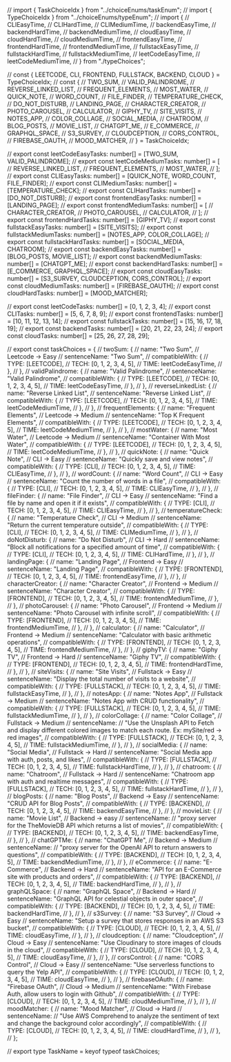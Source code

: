 // import { TaskChoiceIdx } from "../choiceEnums/taskEnum";
// import { TypeChoiceIdx } from "../choiceEnums/typeEnum";
// import {
//   CLIEasyTime,
//   CLIHardTime,
//   CLIMediumTime,
//   backendEasyTime,
//   backendHardTime,
//   backendMediumTime,
//   cloudEasyTime,
//   cloudHardTime,
//   cloudMediumTime,
//   frontendEasyTime,
//   frontendHardTime,
//   frontendMediumTime,
//   fullstackEasyTime,
//   fullstackHardTime,
//   fullstackMediumTime,
//   leetCodeEasyTime,
//   leetCodeMediumTime,
// } from "./typeChoices";

// const { LEETCODE, CLI, FRONTEND, FULLSTACK, BACKEND, CLOUD } = TypeChoiceIdx;
// const {
//   TWO_SUM,
//   VALID_PALINDROME,
//   REVERSE_LINKED_LIST,
//   FREQUENT_ELEMENTS,
//   MOST_WATER,
//   QUICK_NOTE,
//   WORD_COUNT,
//   FILE_FINDER,
//   TEMPERATURE_CHECK,
//   DO_NOT_DISTURB,
//   LANDING_PAGE,
//   CHARACTER_CREATOR,
//   PHOTO_CAROUSEL,
//   CALCULATOR,
//   GIPHY_TV,
//   SITE_VISITS,
//   NOTES_APP,
//   COLOR_COLLAGE,
//   SOCIAL_MEDIA,
//   CHATROOM,
//   BLOG_POSTS,
//   MOVIE_LIST,
//   CHATGPT_ME,
//   E_COMMERCE,
//   GRAPHQL_SPACE,
//   S3_SURVEY,
//   CLOUDCEPTION,
//   CORS_CONTROL,
//   FIREBASE_OAUTH,
//   MOOD_MATCHER,
// } = TaskChoiceIdx;

// export const leetCodeEasyTasks: number[] = [TWO_SUM, VALID_PALINDROME];
// export const leetCodeMediumTasks: number[] = [
//   REVERSE_LINKED_LIST,
//   FREQUENT_ELEMENTS,
//   MOST_WATER,
// ];
// export const CLIEasyTasks: number[] = [QUICK_NOTE, WORD_COUNT, FILE_FINDER];
// export const CLIMediumTasks: number[] = [TEMPERATURE_CHECK];
// export const CLIHardTasks: number[] = [DO_NOT_DISTURB];
// export const frontendEasyTasks: number[] = [LANDING_PAGE];
// export const frontendMediumTasks: number[] = [
//   CHARACTER_CREATOR,
//   PHOTO_CAROUSEL,
//   CALCULATOR,
// ];
// export const frontendHardTasks: number[] = [GIPHY_TV];
// export const fullstackEasyTasks: number[] = [SITE_VISITS];
// export const fullstackMediumTasks: number[] = [NOTES_APP, COLOR_COLLAGE];
// export const fullstackHardTasks: number[] = [SOCIAL_MEDIA, CHATROOM];
// export const backendEasyTasks: number[] = [BLOG_POSTS, MOVIE_LIST];
// export const backendMediumTasks: number[] = [CHATGPT_ME];
// export const backendHardTasks: number[] = [E_COMMERCE, GRAPHQL_SPACE];
// export const cloudEasyTasks: number[] = [S3_SURVEY, CLOUDCEPTION, CORS_CONTROL];
// export const cloudMediumTasks: number[] = [FIREBASE_OAUTH];
// export const cloudHardTasks: number[] = [MOOD_MATCHER];

// export const leetCodeTasks: number[] = [0, 1, 2, 3, 4];
// export const CLITasks: number[] = [5, 6, 7, 8, 9];
// export const frontendTasks: number[] = [10, 11, 12, 13, 14];
// export const fullstackTasks: number[] = [15, 16, 17, 18, 19];
// export const backendTasks: number[] = [20, 21, 22, 23, 24];
// export const cloudTasks: number[] = [25, 26, 27, 28, 29];

// export const taskChoices = {
//   twoSum: {
//     name: "Two Sum", // Leetcode -> Easy
//     sentenceName: "Two Sum",
//     compatibleWith: {
//       TYPE: [LEETCODE],
//       TECH: [0, 1, 2, 3, 4, 5],
//       TIME: leetCodeEasyTime,
//     },
//   },
//   validPalindrome: {
//     name: "Valid Palindrome",
//     sentenceName: "Valid Palindrome",
//     compatibleWith: {
//       TYPE: [LEETCODE],
//       TECH: [0, 1, 2, 3, 4, 5],
//       TIME: leetCodeEasyTime,
//     },
//   },
//   reverseLinkedList: {
//     name: "Reverse Linked List",
//     sentenceName: "Reverse Linked List",
//     compatibleWith: {
//       TYPE: [LEETCODE],
//       TECH: [0, 1, 2, 3, 4, 5],
//       TIME: leetCodeMediumTime,
//     },
//   },
//   frequentElements: {
//     name: "Frequent Elements", // Leetcode -> Medium
//     sentenceName: "Top K Frequent Elements",
//     compatibleWith: {
//       TYPE: [LEETCODE],
//       TECH: [0, 1, 2, 3, 4, 5],
//       TIME: leetCodeMediumTime,
//     },
//   },
//   mostWater: {
//     name: "Most Water", // Leetcode -> Medium
//     sentenceName: "Container With Most Water",
//     compatibleWith: {
//       TYPE: [LEETCODE],
//       TECH: [0, 1, 2, 3, 4, 5],
//       TIME: leetCodeMediumTime,
//     },
//   },
//   quickNote: {
//     name: "Quick Note", // CLI -> Easy
//     sentenceName: "Quickly save and view notes",
//     compatibleWith: {
//       TYPE: [CLI],
//       TECH: [0, 1, 2, 3, 4, 5],
//       TIME: CLIEasyTime,
//     },
//   },
//   wordCount: {
//     name: "Word Count", // CLI -> Easy
//     sentenceName: "Count the number of words in a file",
//     compatibleWith: {
//       TYPE: [CLI],
//       TECH: [0, 1, 2, 3, 4, 5],
//       TIME: CLIEasyTime,
//     },
//   },
//   fileFinder: {
//     name: "File Finder", // CLI -> Easy
//     sentenceName: "Find a file by name and open it if it exists",
//     compatibleWith: {
//       TYPE: [CLI],
//       TECH: [0, 1, 2, 3, 4, 5],
//       TIME: CLIEasyTime,
//     },
//   },
//   temperatureCheck: {
//     name: "Temperature Check", // CLI -> Medium
//     sentenceName: "Return the current temperature outside",
//     compatibleWith: {
//       TYPE: [CLI],
//       TECH: [0, 1, 2, 3, 4, 5],
//       TIME: CLIMediumTime,
//     },
//   },
//   doNotDisturb: {
//     name: "Do Not Disturb", // CLI -> Hard
//     sentenceName: "Block all notifications for a specified amount of time",
//     compatibleWith: {
//       TYPE: [CLI],
//       TECH: [0, 1, 2, 3, 4, 5],
//       TIME: CLIHardTime,
//     },
//   },
//   landingPage: {
//     name: "Landing Page", // Frontend -> Easy
//     sentenceName: "Landing Page",
//     compatibleWith: {
//       TYPE: [FRONTEND],
//       TECH: [0, 1, 2, 3, 4, 5],
//       TIME: frontendEasyTime,
//     },
//   },
//   characterCreator: {
//     name: "Character Creator", // Frontend -> Medium
//     sentenceName: "Character Creator",
//     compatibleWith: {
//       TYPE: [FRONTEND],
//       TECH: [0, 1, 2, 3, 4, 5],
//       TIME: frontendMediumTime,
//     },
//   },
//   photoCarousel: {
//     name: "Photo Carousel", // Frontend -> Medium
//     sentenceName: "Photo Carousel with infinite scroll",
//     compatibleWith: {
//       TYPE: [FRONTEND],
//       TECH: [0, 1, 2, 3, 4, 5],
//       TIME: frontendMediumTime,
//     },
//   },
//   calculator: {
//     name: "Calculator", // Frontend -> Medium
//     sentenceName: "Calculator with basic arithmetic operations",
//     compatibleWith: {
//       TYPE: [FRONTEND],
//       TECH: [0, 1, 2, 3, 4, 5],
//       TIME: frontendMediumTime,
//     },
//   },
//   giphyTV: {
//     name: "Giphy TV", // Frontend -> Hard
//     sentenceName: "Giphy TV",
//     compatibleWith: {
//       TYPE: [FRONTEND],
//       TECH: [0, 1, 2, 3, 4, 5],
//       TIME: frontendHardTime,
//     },
//   },
//   siteVisits: {
//     name: "Site Visits", // Fullstack -> Easy
//     sentenceName: "Display the total number of visits to a website",
//     compatibleWith: {
//       TYPE: [FULLSTACK],
//       TECH: [0, 1, 2, 3, 4, 5],
//       TIME: fullstackEasyTime,
//     },
//   },
//   notesApp: {
//     name: "Notes App", // Fullstack -> Medium
//     sentenceName: "Notes App with CRUD functionality",
//     compatibleWith: {
//       TYPE: [FULLSTACK],
//       TECH: [0, 1, 2, 3, 4, 5],
//       TIME: fullstackMediumTime,
//     },
//   },
//   colorCollage: {
//     name: "Color Collage", // Fullstack -> Medium
//     sentenceName:
//       "Use the Unsplash API to Fetch and display different colored images to match each route. Ex: mySite/red -> red images",
//     compatibleWith: {
//       TYPE: [FULLSTACK],
//       TECH: [0, 1, 2, 3, 4, 5],
//       TIME: fullstackMediumTime,
//     },
//   },
//   socialMedia: {
//     name: "Social Media", // Fullstack -> Hard
//     sentenceName: "Social Media app with auth, posts, and likes",
//     compatibleWith: {
//       TYPE: [FULLSTACK],
//       TECH: [0, 1, 2, 3, 4, 5],
//       TIME: fullstackHardTime,
//     },
//   },
//   chatroom: {
//     name: "Chatroom", // Fullstack -> Hard
//     sentenceName: "Chatroom app with auth and realtime messages",
//     compatibleWith: {
//       TYPE: [FULLSTACK],
//       TECH: [0, 1, 2, 3, 4, 5],
//       TIME: fullstackHardTime,
//     },
//   },
//   blogPosts: {
//     name: "Blog Posts", // Backend -> Easy
//     sentenceName: "CRUD API for Blog Posts",
//     compatibleWith: {
//       TYPE: [BACKEND],
//       TECH: [0, 1, 2, 3, 4, 5],
//       TIME: backendEasyTime,
//     },
//   },
//   movieList: {
//     name: "Movie List", // Backend -> easy
//     sentenceName:
//       "proxy server for the TheMovieDB API which returns a list of movies",
//     compatibleWith: {
//       TYPE: [BACKEND],
//       TECH: [0, 1, 2, 3, 4, 5],
//       TIME: backendEasyTime,
//     },
//   },
//   chatGPTMe: {
//     name: "ChatGPT Me", // Backend -> Medium
//     sentenceName:
//       "proxy server for the OpenAI API to return answers to questions",
//     compatibleWith: {
//       TYPE: [BACKEND],
//       TECH: [0, 1, 2, 3, 4, 5],
//       TIME: backendMediumTime,
//     },
//   },
//   eCommerce: {
//     name: "E-Commerce", // Backend -> Hard
//     sentenceName: "API for an E-Commerce site with products and orders",
//     compatibleWith: {
//       TYPE: [BACKEND],
//       TECH: [0, 1, 2, 3, 4, 5],
//       TIME: backendHardTime,
//     },
//   },
//   graphQLSpace: {
//     name: "GraphQL Space", // Backend -> Hard
//     sentenceName: "GraphQL API for celestial objects in outer space",
//     compatibleWith: {
//       TYPE: [BACKEND],
//       TECH: [0, 1, 2, 3, 4, 5],
//       TIME: backendHardTime,
//     },
//   },
//   s3Survey: {
//     name: "S3 Survey", // Cloud -> Easy
//     sentenceName: "Setup a survey that stores responses in an AWS S3 bucket",
//     compatibleWith: {
//       TYPE: [CLOUD],
//       TECH: [0, 1, 2, 3, 4, 5],
//       TIME: cloudEasyTime,
//     },
//   },
//   cloudception: {
//     name: "Cloudception", // Cloud -> Easy
//     sentenceName: "Use Cloudinary to store images of clouds in the cloud",
//     compatibleWith: {
//       TYPE: [CLOUD],
//       TECH: [0, 1, 2, 3, 4, 5],
//       TIME: cloudEasyTime,
//     },
//   },
//   corsControl: {
//     name: "CORS Control", // Cloud -> Easy
//     sentenceName: "Use serverless functions to query the Yelp API",
//     compatibleWith: {
//       TYPE: [CLOUD],
//       TECH: [0, 1, 2, 3, 4, 5],
//       TIME: cloudEasyTime,
//     },
//   },
//   firebaseOAuth: {
//     name: "Firebase OAuth", // Cloud -> Medium
//     sentenceName: "With Firebase Auth, allow users to login with Github",
//     compatibleWith: {
//       TYPE: [CLOUD],
//       TECH: [0, 1, 2, 3, 4, 5],
//       TIME: cloudMediumTime,
//     },
//   },
//   moodMatcher: {
//     name: "Mood Matcher", // Cloud -> Hard
//     sentenceName:
//       "Use AWS Comprehend to analyze the sentiment of text and change the background color accordingly",
//     compatibleWith: {
//       TYPE: [CLOUD],
//       TECH: [0, 1, 2, 3, 4, 5],
//       TIME: cloudHardTime,
//     },
//   },
// };

// export type TaskName = keyof typeof taskChoices;
